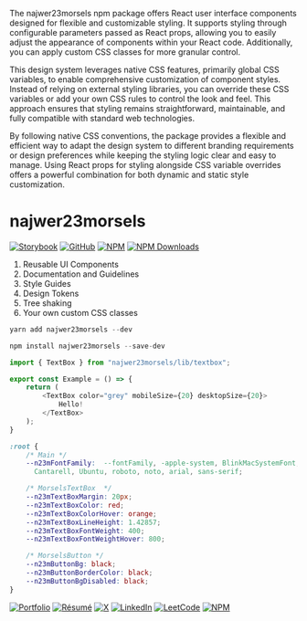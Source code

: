 The najwer23morsels npm package offers React user interface components designed for flexible and customizable styling. It supports styling through configurable parameters passed as React props, allowing you to easily adjust the appearance of components within your React code. Additionally, you can apply custom CSS classes for more granular control.

This design system leverages native CSS features, primarily global CSS variables, to enable comprehensive customization of component styles. Instead of relying on external styling libraries, you can override these CSS variables or add your own CSS rules to control the look and feel. This approach ensures that styling remains straightforward, maintainable, and fully compatible with standard web technologies.

By following native CSS conventions, the package provides a flexible and efficient way to adapt the design system to different branding requirements or design preferences while keeping the styling logic clear and easy to manage. Using React props for styling alongside CSS variable overrides offers a powerful combination for both dynamic and static style customization.

# najwer23morsels

[![Storybook](https://img.shields.io/badge/-Storybook-FF4785?style=for-the-badge&logo=storybook&logoColor=white)](https://najwer23.github.io/najwer23morsels) [![GitHub](https://img.shields.io/badge/github-%23121011.svg?style=for-the-badge&logo=github&logoColor=white)](https://github.com/najwer23/najwer23morsels) [![NPM](https://img.shields.io/badge/NPM-%23CB3837.svg?style=for-the-badge&logo=npm&logoColor=white)](https://www.npmjs.com/search?q=najwer23morsels) [![NPM Downloads](https://img.shields.io/npm/dm/najwer23morsels?style=for-the-badge&logo=npm&logoColor=white)](https://www.npmjs.com/package/najwer23morsels)

1. Reusable UI Components
2. Documentation and Guidelines
3. Style Guides
4. Design Tokens
5. Tree shaking
6. Your own custom CSS classes

```js
yarn add najwer23morsels --dev
```

```js
npm install najwer23morsels --save-dev
```

```typescript
import { TextBox } from "najwer23morsels/lib/textbox";

export const Example = () => {
    return (
        <TextBox color="grey" mobileSize={20} desktopSize={20}>
            Hello!
        </TextBox>
    );
}
```

```css
:root {
    /* Main */
    --n23mFontFamily:  --fontFamily, -apple-system, BlinkMacSystemFont, avenir next, avenir, segoe ui, helvetica neue, helvetica,
      Cantarell, Ubuntu, roboto, noto, arial, sans-serif;

    /* MorselsTextBox  */
    --n23mTextBoxMargin: 20px;
    --n23mTextBoxColor: red;
    --n23mTextBoxColorHover: orange;
    --n23mTextBoxLineHeight: 1.42857;
    --n23mTextBoxFontWeight: 400;
    --n23mTextBoxFontWeightHover: 800;

    /* MorselsButton */
    --n23mButtonBg: black;
    --n23mButtonBorderColor: black;
    --n23mButtonBgDisabled: black;
}
```

[![Portfolio](https://img.shields.io/badge/Portfolio-9F2B68?style=for-the-badge&logo=paintbrush&logoColor=white)](https://najwer23.github.io/)
[![Résumé](https://img.shields.io/badge/Résumé-017745?style=for-the-badge&logo=adobeacrobatreader&logoColor=white)](https://najwer23.github.io/resume/)
[![X](https://img.shields.io/badge/X-000000?style=for-the-badge&logo=x&logoColor=white)](https://twitter.com/najwer23)
[![LinkedIn](https://img.shields.io/badge/LinkedIn-0A66C2?style=for-the-badge&logo=linkedin&logoColor=white)](https://www.linkedin.com/in/najwer23)
[![LeetCode](https://img.shields.io/badge/LeetCode-FFA116?style=for-the-badge&logo=leetcode&logoColor=white)](https://leetcode.com/najwer23/)
[![NPM](https://img.shields.io/badge/NPM-CB3837?style=for-the-badge&logo=npm&logoColor=white)](https://www.npmjs.com/~najwer23)




